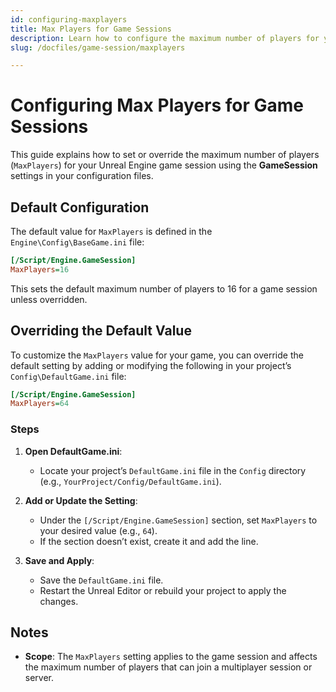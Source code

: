 ```yaml
---
id: configuring-maxplayers
title: Max Players for Game Sessions
description: Learn how to configure the maximum number of players for your Unreal Engine game session using the GameSession settings.
slug: /docfiles/game-session/maxplayers

---
```


# Configuring Max Players for Game Sessions

This guide explains how to set or override the maximum number of players (`MaxPlayers`) for your Unreal Engine game session using the **GameSession** settings in your configuration files.

## Default Configuration
The default value for `MaxPlayers` is defined in the `Engine\Config\BaseGame.ini` file:

```ini
[/Script/Engine.GameSession]
MaxPlayers=16
```

This sets the default maximum number of players to 16 for a game session unless overridden.

## Overriding the Default Value
To customize the `MaxPlayers` value for your game, you can override the default setting by adding or modifying the following in your project’s `Config\DefaultGame.ini` file:

```ini
[/Script/Engine.GameSession]
MaxPlayers=64
```

### Steps
1. **Open DefaultGame.ini**:
   - Locate your project’s `DefaultGame.ini` file in the `Config` directory (e.g., `YourProject/Config/DefaultGame.ini`).

2. **Add or Update the Setting**:
   - Under the `[/Script/Engine.GameSession]` section, set `MaxPlayers` to your desired value (e.g., `64`).
   - If the section doesn’t exist, create it and add the line.

3. **Save and Apply**:
   - Save the `DefaultGame.ini` file.
   - Restart the Unreal Editor or rebuild your project to apply the changes.

## Notes
- **Scope**: The `MaxPlayers` setting applies to the game session and affects the maximum number of players that can join a multiplayer session or server.